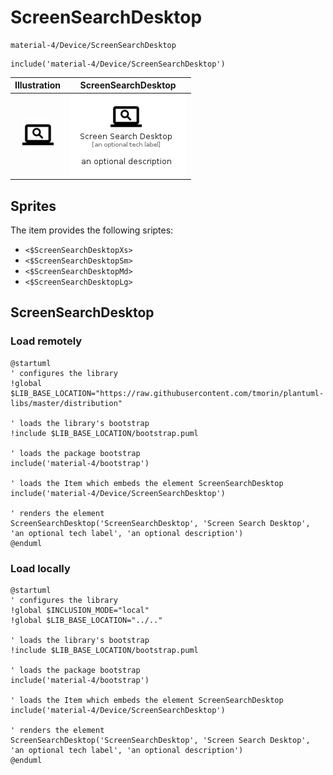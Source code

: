 # ScreenSearchDesktop


```text
material-4/Device/ScreenSearchDesktop
```

```text
include('material-4/Device/ScreenSearchDesktop')
```



| Illustration | ScreenSearchDesktop |
| :---: | :---: |
| ![illustration for Illustration](../../material-4/Device/ScreenSearchDesktop.png) | ![illustration for ScreenSearchDesktop](../../material-4/Device/ScreenSearchDesktop.Local.png) |



## Sprites
The item provides the following sriptes:

- `<$ScreenSearchDesktopXs>`
- `<$ScreenSearchDesktopSm>`
- `<$ScreenSearchDesktopMd>`
- `<$ScreenSearchDesktopLg>`





## ScreenSearchDesktop

### Load remotely
```plantuml
@startuml
' configures the library
!global $LIB_BASE_LOCATION="https://raw.githubusercontent.com/tmorin/plantuml-libs/master/distribution"

' loads the library's bootstrap
!include $LIB_BASE_LOCATION/bootstrap.puml

' loads the package bootstrap
include('material-4/bootstrap')

' loads the Item which embeds the element ScreenSearchDesktop
include('material-4/Device/ScreenSearchDesktop')

' renders the element
ScreenSearchDesktop('ScreenSearchDesktop', 'Screen Search Desktop', 'an optional tech label', 'an optional description')
@enduml
```

### Load locally
```plantuml
@startuml
' configures the library
!global $INCLUSION_MODE="local"
!global $LIB_BASE_LOCATION="../.."

' loads the library's bootstrap
!include $LIB_BASE_LOCATION/bootstrap.puml

' loads the package bootstrap
include('material-4/bootstrap')

' loads the Item which embeds the element ScreenSearchDesktop
include('material-4/Device/ScreenSearchDesktop')

' renders the element
ScreenSearchDesktop('ScreenSearchDesktop', 'Screen Search Desktop', 'an optional tech label', 'an optional description')
@enduml
```

